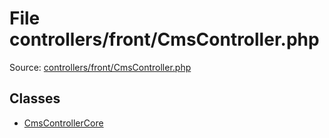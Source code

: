 File controllers/front/CmsController.php
=========
Source: [controllers/front/CmsController.php](https://github.com/PrestaShop/PrestaShop/blob/1.6.1.1/controllers/front/CmsController.php)


Classes
-------

* [CmsControllerCore](class.CmsControllerCore.md)

